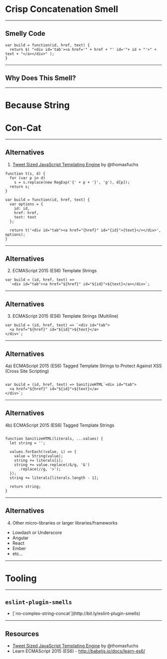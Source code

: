 # Crisp Concatenation Smell
<!-- .slide: data-state="statusLint statusLint--easy statusRule statusRule--none statusSkill statusSkill--junior" -->

------

## Smelly Code
<!-- .slide: data-title="Crisp Concat" data-state="title statusLint statusLint--easy statusRule statusRule--none statusSkill statusSkill--junior" data-background="#222" -->

<pre class="language-javascript"><code>var build = function(id, href, text) {
  return $( "&lt;div id='tab'&gt;&lt;a href='" + href + "' id='"+ id + "'&gt;" + text + "&lt;/a&gt;&lt;/div&gt;" );
}
</code></pre>

------

## Why Does This Smell?
<!-- .slide: data-title="Crisp Concat" data-state="title statusLint statusLint--easy statusRule statusRule--none statusSkill statusSkill--junior" data-background="#222" -->

------

# Because String
<!-- .slide: data-title="Crisp Concat" data-state="title statusLint statusLint--easy statusRule statusRule--none statusSkill statusSkill--junior" data-background="./img/con-cat.jpg" -->

# Con-Cat <!-- .element class="fragment highlight-red" -->

------

## Alternatives
<!-- .slide: data-title="Crisp Concat" data-state="title statusLint statusLint--easy statusRule statusRule--none statusSkill statusSkill--mid statusSkill--change" data-background="#222" -->

1) [Tweet Sized JavaScript Templating Engine](http://mir.aculo.us/2011/03/09/little-helpers-a-tweet-sized-javascript-templating-engine/) by @thomasfuchs

<pre class="language-javascript"><code>function t(s, d) {
  for (var p in d)
    s = s.replace(new RegExp('{' + p + '}', 'g'), d[p]);
  return s;
}

var build = function(id, href, text) {
  var options = {
    id: id,
    href: href,
    text: text
  };

  return t('&lt;div id="tab"&gt;&lt;a href="{href}" id="{id}"&gt;{text}&lt;/&gt;&lt;/div&gt;', options);
}
</code></pre>

------

## Alternatives
<!-- .slide: data-title="Crisp Concat" data-state="title statusLint statusLint--easy statusRule statusRule--none statusSkill statusSkill--senior statusSkill--change" data-background="#222" -->

2) ECMAScript 2015 (ES6) Template Strings

<pre class="language-javascript"><code>var build = (id, href, text) =>
  `&lt;div id="tab"&gt;&lt;a href="${href}" id="${id}"&gt;${text}&lt;/a&gt;&lt;/div&gt;`;
</code></pre>

------

## Alternatives
<!-- .slide: data-title="Crisp Concat" data-state="title statusLint statusLint--easy statusRule statusRule--none statusSkill statusSkill--senior" data-background="#222" -->

3) ECMAScript 2015 (ES6) Template Strings (Multiline)

<pre class="language-javascript"><code>var build = (id, href, text) => `&lt;div id="tab"&gt;
  &lt;a href="${href}" id="${id}"&gt;${text}&lt;/a&gt;
&lt;/div&gt;`;
</code></pre>

------

## Alternatives
<!-- .slide: data-title="Crisp Concat" data-state="title statusLint statusLint--easy statusRule statusRule--none statusSkill statusSkill--senior" data-background="#222" -->

4a) ECMAScript 2015 (ES6) Tagged Template Strings to Protect Against XSS (Cross Site Scripting)

<pre class="language-javascript"><code>
var build = (id, href, text) => SanitizeHTML`&lt;div id="tab"&gt;
  &lt;a href="${href}" id="${id}"&gt;${text}&lt;/a&gt;
&lt;/div&gt;`;
</code></pre>

------

## Alternatives
<!-- .slide: data-title="Crisp Concat" data-state="title statusLint statusLint--easy statusRule statusRule--none statusSkill statusSkill--senior" data-background="#222" -->

4b) ECMAScript 2015 (ES6) Tagged Template Strings

<pre class="language-javascript"><code>
function SanitizeHTML(literals, ...values) {
  let string = '';

  values.forEach((value, i) => {
    value = String(value);
    string += literals[i];
    string += value.replace(/&/g, '&amp;')
      .replace(/</g, '&lt;')
      .replace(/>/g, '&gt;');
  });
  string += literals[literals.length - 1];

  return string;
}
</code></pre>

------

## Alternatives
<!-- .slide: data-title="Crisp Concat" data-state="title statusLint statusLint--easy statusRule statusRule--none statusSkill statusSkill--senior" data-background="#222" -->

4) Other micro-libraries or larger libraries/frameworks

* Lowdash or Underscore
* Angular
* React
* Ember
* etc...

------

# Tooling
<!-- .slide: data-title="Crisp Concat" data-state="title statusLint statusLint--easy statusRule statusRule--none statusSkill statusSkill--senior" data-background="#222" -->

------

## `eslint-plugin-smells`
<!-- .slide: data-title="Crisp Concat" data-state="title statusLint statusLint--easy statusRule statusRule--custom statusRule--change statusSkill statusSkill--senior" data-background="#222" -->

* <!-- .element: class="fragment" --> [`no-complex-string-concat`](http://bit.ly/eslint-plugin-smells)

------

## Resources
<!-- .slide: data-title="Crisp Concat" data-state="title statusLint statusLint--easy statusRule statusRule--none statusSkill statusSkill--senior" data-background="#222" -->

* [Tweet Sized JavaScript Templating Engine](http://mir.aculo.us/2011/03/09/little-helpers-a-tweet-sized-javascript-templating-engine/) by @thomasfuchs
* Learn ECMAScript 2015 (ES6) - http://babeljs.io/docs/learn-es6/
